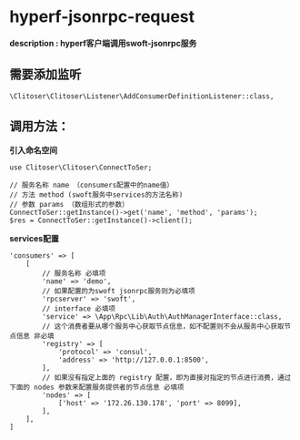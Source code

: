 # hyperf-jsonrpc-request
**description : hyperf客户端调用swoft-jsonrpc服务**



## 需要添加监听

```
\Clitoser\Clitoser\Listener\AddConsumerDefinitionListener::class,
```



## 调用方法：

**引入命名空间**

```
use Clitoser\Clitoser\ConnectToSer;
```

```
// 服务名称 name （consumers配置中的name值）
// 方法 method (swoft服务中services的方法名称)
// 参数 params （数组形式的参数）
ConnectToSer::getInstance()->get('name', 'method', 'params');
$res = ConnectToSer::getInstance()->client();
```

**services配置**
```
'consumers' => [
	[
	    // 服务名称 必填项
	    'name' => 'demo',	
	    // 如果配置的为swoft jsonrpc服务则为必填项
	    'rpcserver' => 'swoft',
	    // interface 必填项
	    'service' => \App\Rpc\Lib\Auth\AuthManagerInterface::class,
	    // 这个消费者要从哪个服务中心获取节点信息，如不配置则不会从服务中心获取节点信息 非必填
	    'registry' => [
	        'protocol' => 'consul',
	        'address' => 'http://127.0.0.1:8500',
	    ],
	    // 如果没有指定上面的 registry 配置，即为直接对指定的节点进行消费，通过下面的 nodes 参数来配置服务提供者的节点信息 必填项
	    'nodes' => [
	        ['host' => '172.26.130.178', 'port' => 8099],
	    ],
	],	
]
```